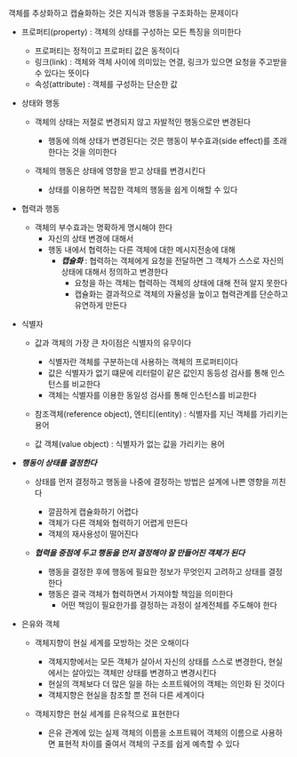 객체를 추상화하고 캡슐화하는 것은 지식과 행동을 구조화하는 문제이다
- 프로퍼티(property) : 객체의 상태를 구성하는 모든 특징을 의미한다
    - 프로퍼티는 정적이고 프로퍼티 값은 동적이다
    - 링크(link) : 객체와 객체 사이에 의미있는 연결, 링크가 있으면 요청을 주고받을 수 있다는 뜻이다
    - 속성(attribute) : 객체를 구성하는 단순한 값

- 상태와 행동
    - 객체의 상태는 저절로 변경되지 않고 자발적인 행동으로만 변경된다
        - 행동에 의해 상태가 변경된다는 것은 행동이 부수효과(side effect)를 초래한다는 것을 의미한다
    
    - 객체의 행동은 상태에 영향을 받고 상태를 변경시킨다
        - 상태를 이용하면 복잡한 객체의 행동을 쉽게 이해할 수 있다

- 협력과 행동
    - 객체의 부수효과는 명확하게 명시해야 한다
        - 자신의 상태 변경에 대해서
        - 행동 내에서 협력하는 다른 객체에 대한 메시지전송에 대해
            - ***캡슐화*** : 협력하는 객체에게 요청을 전달하면 그 객체가 스스로 자신의 상태에 대해서 정의하고 변경한다
                - 요청을 하는 객체는 협력하는 객체의 상태에 대해 전혀 알지 못한다
                - 캡슐화는 결과적으로 객체의 자율성을 높이고 협력관계를 단순하고 유연하게 만든다 
            
- 식별자
    - 값과 객체의 가장 큰 차이점은 식별자의 유무이다
        - 식별자란 객체를 구분하는데 사용하는 객체의 프로퍼티이다
        - 값은 식별자가 없기 떄문에 리터럴이 같은 값인지 동등성 검사를 통해 인스턴스를 비교한다
        - 객체는 식별자를 이용한 동일성 검사를 통해 인스턴스를 비교한다
    
    - 참조객체(reference object), 엔티티(entity) : 식별자를 지닌 객체를 가리키는 용어
    - 값 객체(value object) : 식별자가 없는 값을 가리키는 용어

- ***행동이 상태를 결정한다***
    - 상태를 먼저 결정하고 행동을 나중에 결정하는 방법은 설계에 나쁜 영향을 끼친다
        - 깔끔하게 캡슐화하기 어렵다
        - 객체가 다른 객체와 협력하기 어렵게 만든다
        - 객체의 재사용성이 떨어진다

    - ***협력을 중점에 두고 행동을 먼저 결정해야 잘 만들어진 객체가 된다***
        - 행동을 결정한 후에 행동에 필요한 정보가 무엇인지 고려하고 상태를 결정한다
        - 행동은 결국 객체가 협력하면서 가져야할 책임을 의미한다
            - 어떤 책임이 필요한가를 결정하는 과정이 설계전체를 주도해야 한다


- 은유와 객체
    - 객체지향이 현실 세계를 모방하는 것은 오해이다
        - 객체지향에서는 모든 객체가 살아서 자신의 상태를 스스로 변경한다, 현실에서는 살아있는 객체만 상태를 변경하고 변경시킨다
        -  현실의 객체보다 더 많은 일을 하는 소프트웨어의 객체는 의인화 된 것이다
        - 객체지향은 현실을 참조할 뿐 전혀 다른 세계이다
    
    - 객체지향은 현실 세계를 은유적으로 표현한다
        - 은유 관계에 있는 실제 객체의 이름을 소프트웨어 객체의 이름으로 사용하면 표현적 차이를 줄여서 객체의 구조를 쉽게 예측할 수 있다


